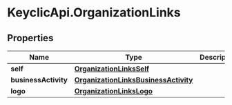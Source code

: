 # KeyclicApi.OrganizationLinks

## Properties
Name | Type | Description | Notes
------------ | ------------- | ------------- | -------------
**self** | [**OrganizationLinksSelf**](OrganizationLinksSelf.md) |  | [optional] 
**businessActivity** | [**OrganizationLinksBusinessActivity**](OrganizationLinksBusinessActivity.md) |  | [optional] 
**logo** | [**OrganizationLinksLogo**](OrganizationLinksLogo.md) |  | [optional] 


